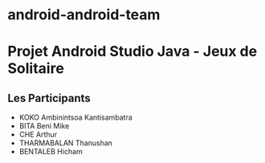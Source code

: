 # android-android-team
<h1>Projet Android Studio Java - Jeux de Solitaire</h1>
<h2>Les Participants</h2>

<!--Un exemple de liste non-ordonnée-->
<ul>
    <li>KOKO Ambinintsoa Kantisambatra</li>
    <li>BITA Beni Mike</li>
    <li>CHE Arthur</li>
    <li>THARMABALAN Thanushan</li>
    <li>BENTALEB Hicham</li>
</ul>
